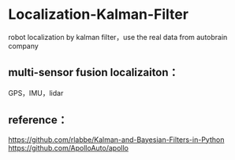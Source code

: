# Localization-Kalman-Filter
robot localization by kalman filter，use the real data from autobrain company
## multi-sensor fusion localizaiton：
GPS，IMU，lidar
## reference：
https://github.com/rlabbe/Kalman-and-Bayesian-Filters-in-Python<br>
https://github.com/ApolloAuto/apollo
